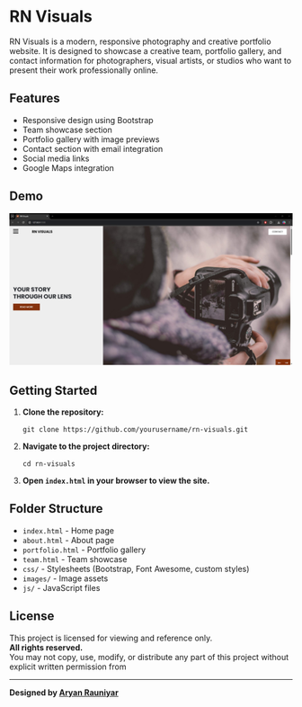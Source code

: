 # RN Visuals

RN Visuals is a modern, responsive photography and creative portfolio website. It is designed to showcase a creative team, portfolio gallery, and contact information for photographers, visual artists, or studios who want to present their work professionally online.

## Features

- Responsive design using Bootstrap
- Team showcase section
- Portfolio gallery with image previews
- Contact section with email integration
- Social media links
- Google Maps integration

## Demo

![RN Visuals Screenshot](images/rnvisuals.jpg)

## Getting Started

1. **Clone the repository:**
   ```
   git clone https://github.com/yourusername/rn-visuals.git
   ```
2. **Navigate to the project directory:**
   ```
   cd rn-visuals
   ```
3. **Open `index.html` in your browser to view the site.**

## Folder Structure

- `index.html` - Home page
- `about.html` - About page
- `portfolio.html` - Portfolio gallery
- `team.html` - Team showcase
- `css/` - Stylesheets (Bootstrap, Font Awesome, custom styles)
- `images/` - Image assets
- `js/` - JavaScript files

## License

This project is licensed for viewing and reference only.  
**All rights reserved.**  
You may not copy, use, modify, or distribute any part of this project without explicit written permission from

---

**Designed by [Aryan Rauniyar](https://aryanrauniyar.com.np/)**

